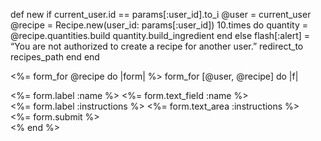 
def new
   if current_user.id == params[:user_id].to_i
     @user = current_user
     @recipe = Recipe.new(user_id: params[:user_id])
     10.times do
       quantity = @recipe.quantities.build
       quantity.build_ingredient
     end
   else
     flash[:alert] = “You are not authorized to create a recipe for another user.”
     redirect_to recipes_path
   end
 end

 <%= form_for @recipe do |form| %>
form_for [@user, @recipe] do |f|
  <div class="form-group">
    <%= form.label :name %>
    <%= form.text_field :name %>
  </div>

  <div class="form-group">
    <%= form.label :instructions %>
    <%= form.text_area :instructions %>
  </div>

  <div class="actions">
    <%= form.submit %>
  </div>
<% end %>